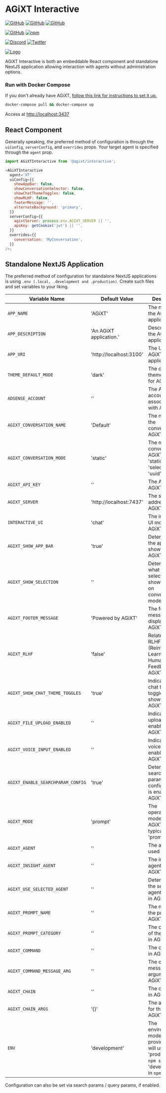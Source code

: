 # AGiXT Interactive

[![GitHub](https://img.shields.io/badge/GitHub-AGiXT%20Core-blue?logo=github&style=plastic)](https://github.com/Josh-XT/AGiXT) [![GitHub](https://img.shields.io/badge/GitHub-AGiXT%20Interactive%20UI-blue?logo=github&style=plastic)](https://github.com/JamesonRGrieve/AGiXT-Interactive) [![GitHub](https://img.shields.io/badge/GitHub-AGiXT%20StreamLit%20UI-blue?logo=github&style=plastic)](https://github.com/AGiXT/streamlit)

[![GitHub](https://img.shields.io/badge/GitHub-AGiXT%20TypeScript%20SDK-blue?logo=github&style=plastic)](https://github.com/AGiXT/typescript-sdk) [![npm](https://img.shields.io/badge/npm-AGiXT%20TypeScript%20SDK-blue?logo=npm&style=plastic)](https://www.npmjs.com/package/agixt)

[![Discord](https://img.shields.io/discord/1097720481970397356?label=Discord&logo=discord&logoColor=white&style=plastic&color=5865f2)](https://discord.gg/d3TkHRZcjD)
[![Twitter](https://img.shields.io/badge/Twitter-Follow_@Josh_XT-blue?logo=twitter&style=plastic)](https://twitter.com/Josh_XT)

[![Logo](https://josh-xt.github.io/AGiXT/images/AGiXT-gradient-flat.svg)](https://josh-xt.github.io/AGiXT/)

AGiXT Interactive is both an embeddable React component and standalone NextJS application allowing interaction with agents without administration options.

### Run with Docker Compose

If you don't already have AGiXT, [follow this link for instructions to set it up.](https://github.com/Josh-XT/AGiXT#quick-start-guide)

```bash
docker-compose pull && docker-compose up
```

Access at <http://localhost:3437>

## React Component

Generally speaking, the preferred method of configuration is through the `uiConfig`, `serverConfig`, and `overrides` props. Your target agent is specified through the `agent` prop.

```javascript
import AGiXTInteractive from '@agixt/interactive';

<AGiXTInteractive
  agent='XT'
  uiConfig={{
    showAppBar: false,
    showConversationSelector: false,
    showChatThemeToggles: false,
    showRLHF: false,
    footerMessage: '',
    alternateBackground: 'primary',
  }}
  serverConfig={{
    agixtServer: process.env.AGIXT_SERVER || '',
    apiKey: getCookie('jwt') || '',
  }}
  overrides={{
    conversation: 'MyConversation',
  }}
/>;
```

## Standalone NextJS Application

The preferred method of configuration for standalone NextJS applications is using `.env (.local, .development and .production)`. Create such files and set variables to your liking.

| Variable Name                     | Default Value           | Description                                                                                                          |
| --------------------------------- | ----------------------- | -------------------------------------------------------------------------------------------------------------------- |
| `APP_NAME`                        | 'AGiXT'                 | The name of the AGiXT application.                                                                                   |
| `APP_DESCRIPTION`                 | 'An AGiXT application.' | Description of the AGiXT application.                                                                                |
| `APP_URI`                         | 'http://localhost:3100' | The URI of the AGiXT application.                                                                                    |
| `THEME_DEFAULT_MODE`              | 'dark'                  | The default theme mode for AGiXT.                                                                                    |
| `ADSENSE_ACCOUNT`                 | ''                      | The AdSense account associated with AGiXT.                                                                           |
| `AGIXT_CONVERSATION_NAME`         | 'Default'               | The name of the conversation in AGiXT.                                                                               |
| `AGIXT_CONVERSATION_MODE`         | 'static'                | The mode of conversation in AGiXT, can be 'static', 'select', or 'uuid'.                                             |
| `AGIXT_API_KEY`                   | ''                      | The API key for AGiXT.                                                                                               |
| `AGIXT_SERVER`                    | 'http://localhost:7437' | The server address for AGiXT.                                                                                        |
| `INTERACTIVE_UI`                  | 'chat'                  | The interactive UI mode for AGiXT.                                                                                   |
| `AGIXT_SHOW_APP_BAR`              | 'true'                  | Determines if the app bar is shown in AGiXT.                                                                         |
| `AGIXT_SHOW_SELECTION`            | ''                      | Determines what selections are shown, based on conversation mode.                                                    |
| `AGIXT_FOOTER_MESSAGE`            | 'Powered by AGiXT'      | The footer message displayed in AGiXT.                                                                               |
| `AGIXT_RLHF`                      | 'false'                 | Related to RLHF (Reinforcement Learning from Human Feedback) in AGiXT.                                               |
| `AGIXT_SHOW_CHAT_THEME_TOGGLES`   | 'true'                  | Indicates if chat theme toggles are shown in AGiXT.                                                                  |
| `AGIXT_FILE_UPLOAD_ENABLED`       | ''                      | Indicates if file upload is enabled in AGiXT.                                                                        |
| `AGIXT_VOICE_INPUT_ENABLED`       | ''                      | Indicates if voice input is enabled in AGiXT.                                                                        |
| `AGIXT_ENABLE_SEARCHPARAM_CONFIG` | 'true'                  | Determines if search parameter configuration is enabled in AGiXT.                                                    |
| `AGIXT_MODE`                      | 'prompt'                | The operational mode of AGiXT, typically 'prompt'.                                                                   |
| `AGIXT_AGENT`                     | ''                      | The agent used in AGiXT.                                                                                             |
| `AGIXT_INSIGHT_AGENT`             | ''                      | The insight agent used in AGiXT.                                                                                     |
| `AGIXT_USE_SELECTED_AGENT`        | ''                      | Determines if the selected agent is used in AGiXT.                                                                   |
| `AGIXT_PROMPT_NAME`               | ''                      | The name of the prompt in AGiXT.                                                                                     |
| `AGIXT_PROMPT_CATEGORY`           | ''                      | The category of the prompt in AGiXT.                                                                                 |
| `AGIXT_COMMAND`                   | ''                      | The command in AGiXT.                                                                                                |
| `AGIXT_COMMAND_MESSAGE_ARG`       | ''                      | The command message argument in AGiXT.                                                                               |
| `AGIXT_CHAIN`                     | ''                      | The chain used in AGiXT.                                                                                             |
| `AGIXT_CHAIN_ARGS`                | '{}'                    | The arguments for the chain in AGiXT.                                                                                |
| `ENV`                             | 'development'           | The environment mode, if not provided, this will use 'production' in `npm start` and 'development' in `npm run dev`. |

Configuration can also be set via search params / query params, if enabled.
